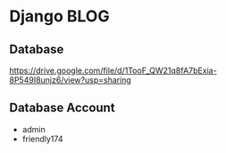# Django BLOG


## Database
https://drive.google.com/file/d/1TooF_QW21q8fA7bExia-8P549I8unjz6/view?usp=sharing

## Database Account
* admin
* friendly174